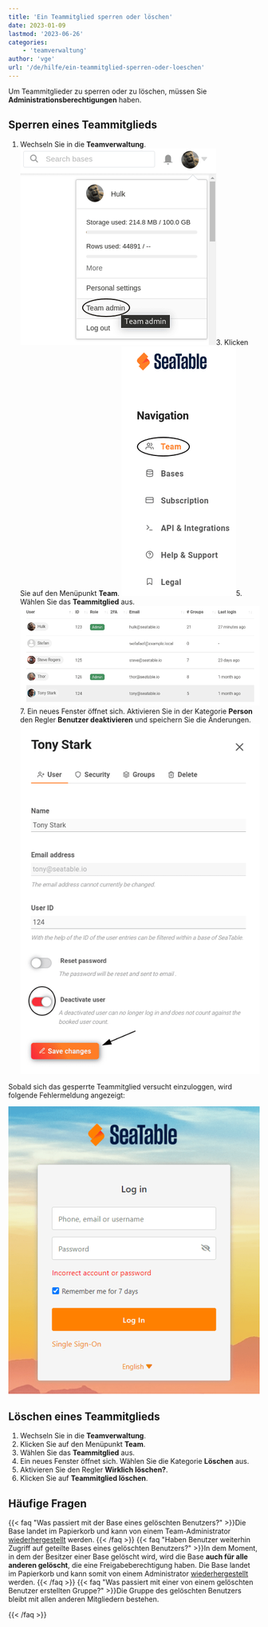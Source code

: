 ```yaml
---
title: 'Ein Teammitglied sperren oder löschen'
date: 2023-01-09
lastmod: '2023-06-26'
categories:
    - 'teamverwaltung'
author: 'vge'
url: '/de/hilfe/ein-teammitglied-sperren-oder-loeschen'
---
```


Um Teammitglieder zu sperren oder zu löschen, müssen Sie **Administrationsberechtigungen** haben.

## Sperren eines Teammitglieds

1. Wechseln Sie in die **Teamverwaltung**.
   ![Wechseln Sie in die Teamverwaltung](images/open-team-admin.png)3. Klicken Sie auf den Menüpunkt **Team**.
   ![Klicken Sie auf den Menüpunkt Team](images/open-team-section.png)5. Wählen Sie das **Teammitglied** aus.
   ![Auswahl des Teammitglieds](images/select-user-to-deactivate.png)7. Ein neues Fenster öffnet sich. Aktivieren Sie in der Kategorie **Person** den Regler **Benutzer deaktivieren** und speichern Sie die Änderungen.
   ![Deaktivieren des Benutzers und speichern der Änderungen](images/deactivate-user-and-save.png)

Sobald sich das gesperrte Teammitglied versucht einzuloggen, wird folgende Fehlermeldung angezeigt:

![Account eines Mitglieds sperren-Fehlermeldung im LogIn](images/Fehlermeldung-Account-sperren.png)

## Löschen eines Teammitglieds

1. Wechseln Sie in die **Teamverwaltung**.
2. Klicken Sie auf den Menüpunkt **Team**.
3. Wählen Sie das **Teammitglied** aus.
4. Ein neues Fenster öffnet sich. Wählen Sie die Kategorie **Löschen** aus.
5. Aktivieren Sie den Regler **Wirklich löschen?**.
6. Klicken Sie auf **Teammitglied löschen**.

## Häufige Fragen

{{< faq "Was passiert mit der Base eines gelöschten Benutzers?" >}}Die Base landet im Papierkorb und kann von einem Team-Administrator [wiederhergestellt](https://seatable.io/docs/historie-und-versionen/eine-geloeschte-base-wiederherstellen/) werden.
{{< /faq >}}
{{< faq "Haben Benutzer weiterhin Zugriff auf geteilte Bases eines gelöschten Benutzers?" >}}In dem Moment, in dem der Besitzer einer Base gelöscht wird, wird die Base **auch für alle anderen gelöscht**, die eine Freigabeberechtigung haben. Die Base landet im Papierkorb und kann somit von einem Administrator [wiederhergestellt](https://seatable.io/docs/historie-und-versionen/eine-geloeschte-base-wiederherstellen/) werden.
{{< /faq >}}
{{< faq "Was passiert mit einer von einem gelöschten Benutzer erstellten Gruppe?" >}}Die Gruppe des gelöschten Benutzers bleibt mit allen anderen Mitgliedern bestehen.

{{< /faq >}}

